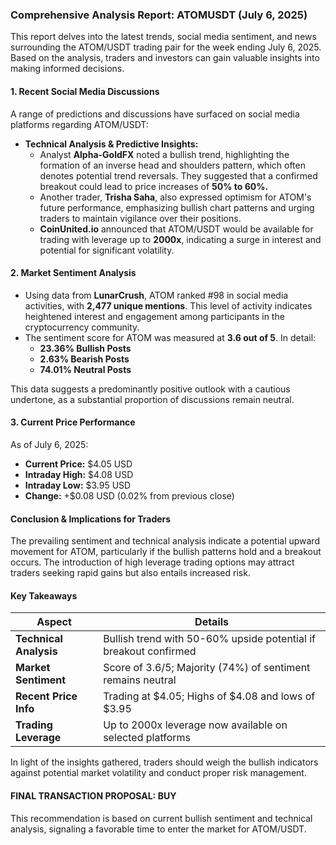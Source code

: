 ### Comprehensive Analysis Report: ATOMUSDT (July 6, 2025)

This report delves into the latest trends, social media sentiment, and news surrounding the ATOM/USDT trading pair for the week ending July 6, 2025. Based on the analysis, traders and investors can gain valuable insights into making informed decisions.

#### 1. Recent Social Media Discussions
A range of predictions and discussions have surfaced on social media platforms regarding ATOM/USDT:

- **Technical Analysis & Predictive Insights:**
  - Analyst **Alpha-GoldFX** noted a bullish trend, highlighting the formation of an inverse head and shoulders pattern, which often denotes potential trend reversals. They suggested that a confirmed breakout could lead to price increases of **50% to 60%.**
  - Another trader, **Trisha Saha**, also expressed optimism for ATOM's future performance, emphasizing bullish chart patterns and urging traders to maintain vigilance over their positions.
  - **CoinUnited.io** announced that ATOM/USDT would be available for trading with leverage up to **2000x**, indicating a surge in interest and potential for significant volatility.

#### 2. Market Sentiment Analysis
- Using data from **LunarCrush**, ATOM ranked #98 in social media activities, with **2,477 unique mentions**. This level of activity indicates heightened interest and engagement among participants in the cryptocurrency community.
- The sentiment score for ATOM was measured at **3.6 out of 5**. In detail:
  - **23.36% Bullish Posts**
  - **2.63% Bearish Posts**
  - **74.01% Neutral Posts**
  
This data suggests a predominantly positive outlook with a cautious undertone, as a substantial proportion of discussions remain neutral.

#### 3. Current Price Performance
As of July 6, 2025:
- **Current Price:** $4.05 USD
- **Intraday High:** $4.08 USD
- **Intraday Low:** $3.95 USD
- **Change:** +$0.08 USD (0.02% from previous close)

#### Conclusion & Implications for Traders
The prevailing sentiment and technical analysis indicate a potential upward movement for ATOM, particularly if the bullish patterns hold and a breakout occurs. The introduction of high leverage trading options may attract traders seeking rapid gains but also entails increased risk.

#### Key Takeaways
| **Aspect**                  | **Details**                                                      |
|-----------------------------|------------------------------------------------------------------|
| **Technical Analysis**      | Bullish trend with 50-60% upside potential if breakout confirmed |
| **Market Sentiment**        | Score of 3.6/5; Majority (74%) of sentiment remains neutral      |
| **Recent Price Info**       | Trading at $4.05; Highs of $4.08 and lows of $3.95             |
| **Trading Leverage**        | Up to 2000x leverage now available on selected platforms        |

In light of the insights gathered, traders should weigh the bullish indicators against potential market volatility and conduct proper risk management.

#### FINAL TRANSACTION PROPOSAL: **BUY** 
This recommendation is based on current bullish sentiment and technical analysis, signaling a favorable time to enter the market for ATOM/USDT.